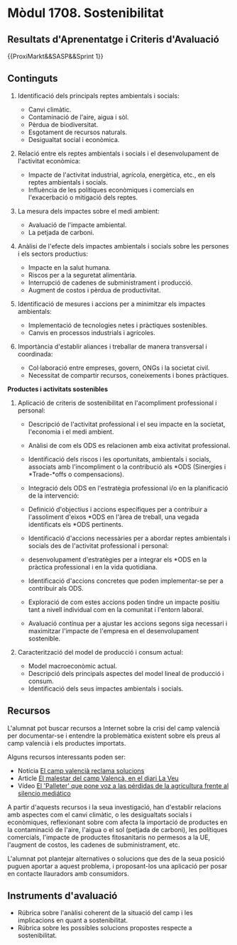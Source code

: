# **Mòdul 1708**. Sostenibilitat

## Resultats d'Aprenentatge i Criteris d'Avaluació

{{ProxiMarkt&&SASP&&Sprint 1}}

## Continguts

1. Identificació dels principals reptes ambientals i socials:
    * Canvi climàtic.
    * Contaminació de l'aire, aigua i sòl.
    * Pèrdua de biodiversitat.
    * Esgotament de recursos naturals.
    * Desigualtat social i econòmica.

2. Relació entre els reptes ambientals i socials i el desenvolupament de l'activitat econòmica:
    * Impacte de l'activitat industrial, agrícola, energètica, etc., en els reptes ambientals i socials.
    * Influència de les polítiques econòmiques i comercials en l'exacerbació o mitigació dels reptes.

3. La mesura dels impactes sobre el medi ambient:
    * Avaluació de l'impacte ambiental.
    * La petjada de carboni.

4. Anàlisi de l'efecte dels impactes ambientals i socials sobre les persones i els sectors
productius:
    * Impacte en la salut humana.
    * Riscos per a la seguretat alimentària.
    * Interrupció de cadenes de subministrament i producció.
    * Augment de costos i pèrdua de productivitat.

5. Identificació de mesures i accions per a minimitzar els impactes ambientals:
    * Implementació de tecnologies netes i pràctiques sostenibles.
    * Canvis en processos industrials i agrícoles.

6. Importància d'establir aliances i treballar de manera transversal i coordinada:
    * Col·laboració entre empreses, govern, ONGs i la societat civil.
    * Necessitat de compartir recursos, coneixements i bones pràctiques.


**Productes i activitats sostenibles**

1. Aplicació de criteris de sostenibilitat en l'acompliment professional i personal:
    * Descripció de l'activitat professional i el seu impacte en la societat, l'economia i el medi ambient.
    * Anàlisi de com els ODS es relacionen amb eixa activitat professional.
    * Identificació dels riscos i les oportunitats, ambientals i socials, associats amb l'incompliment o la contribució als *ODS (Sinergies i *Trade-*offs o compensacions).

    * Integració dels ODS en l'estratègia professional i/o en la planificació de la intervenció:
    * Definició d'objectius i accions específiques per a contribuir a l'assoliment d'eixos *ODS en l'àrea
 de treball, una vegada identificats els *ODS pertinents.
    * Identificació d'accions necessàries per a abordar reptes ambientals i socials des de l'activitat professional i personal:
    * desenvolupament d'estratègies per a integrar els *ODS en la pràctica professional i en la vida quotidiana.
    * Identificació d'accions concretes que poden implementar-se per a contribuir als ODS.
    * Exploració de com estes accions poden tindre un impacte positiu tant a nivell individual com en la comunitat i l'entorn laboral.
    * Avaluació contínua per a ajustar les accions segons siga necessari i maximitzar l'impacte de l'empresa en el desenvolupament sostenible.

1. Caracterització del model de producció i consum actual:
    * Model macroeconòmic actual.
    * Descripció dels principals aspectes del model lineal de producció i consum.
    * Identificació dels seus impactes ambientals i socials.

## Recursos

L'alumnat pot buscar recursos a Internet sobre la crisi del camp valencià per documentar-se i entendre la problemàtica existent sobre els preus al camp valencià i els productes importats.

Alguns recursos interessants poden ser:

* Notícia [El camp valencià reclama solucions](https://www.apuntmedia.es/noticies/societat/camp-valencia-reclama-solucions_8_1386328.html)
* Article [El malestar del camp Valencà, en el diari La Veu](https://www.diarilaveu.cat/politica/el-malestar-del-camp-valencia-525599/)
* Vídeo [El 'Palleter' que pone voz a las pérdidas de la agricultura frente al silencio mediático](https://www.youtube.com/watch?v=FQoMYcZC5r0)

A partir d'aquests recursos i la seua investigació, han d'establir relacions amb aspectes com el canvi climàtic, o les desigualtats socials i econòmiques, reflexionant sobre com afecta la importació de productes en la contaminació de l'aire, l'aigua o el sol (petjada de carboni), les polítiques comercials, l'impacte de productes fitosanitaris no permesos a la UE, l'augment de costos, les cadenes de subministrament, etc.

L'alumnat pot plantejar alternatives o solucions que des de la seua posició puguen aportar a aquest problema, i proposant-los una aplicació per posar en contacte llauradors amb consumidors.

## Instruments d'avaluació

* Rúbrica sobre l'anàlisi coherent de la situació del camp i les implicacions en quant a sostenibilitat.
* Rúbrica sobre les possibles solucions propostes respecte a sostenibilitat.